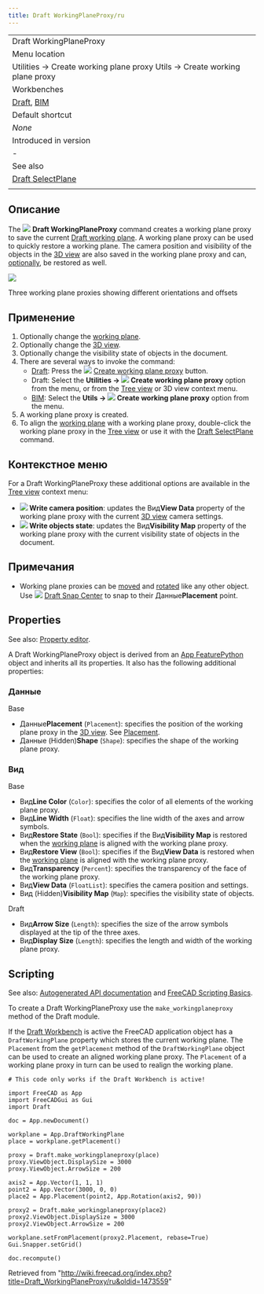 ```yaml
---
title: Draft WorkingPlaneProxy/ru
---
```

|  |
| --- |
| Draft WorkingPlaneProxy |
| Menu location |
| Utilities → Create working plane proxy Utils → Create working plane proxy |
| Workbenches |
| [Draft](/Draft_Workbench "Draft Workbench"), [BIM](/BIM_Workbench "BIM Workbench") |
| Default shortcut |
| *None* |
| Introduced in version |
| - |
| See also |
| [Draft SelectPlane](/Draft_SelectPlane "Draft SelectPlane") |
|  |

## Описание

The ![](/images/Draft_WorkingPlaneProxy.svg) **Draft WorkingPlaneProxy** command creates a working plane proxy to save the current [Draft working plane](/Draft_SelectPlane "Draft SelectPlane"). A working plane proxy can be used to quickly restore a working plane. The camera position and visibility of the objects in the [3D view](/3D_view "3D view") are also saved in the working plane proxy and can, [optionally](#Properties), be restored as well.

![](/images/Draft_WPProxy_example.png)

Three working plane proxies showing different orientations and offsets

## Применение

1. Optionally change the [working plane](/Draft_SelectPlane "Draft SelectPlane").
2. Optionally change the [3D view](/3D_view "3D view").
3. Optionally change the visibility state of objects in the document.
4. There are several ways to invoke the command:
   * [Draft](/Draft_Workbench "Draft Workbench"): Press the ![](/images/Draft_WorkingPlaneProxy.svg) [Create working plane proxy](/Draft_WorkingPlaneProxy "Draft WorkingPlaneProxy") button.
   * Draft: Select the **Utilities → ![](/images/Draft_WorkingPlaneProxy.svg) Create working plane proxy** option from the menu, or from the [Tree view](/Tree_view "Tree view") or 3D view context menu.
   * [BIM](/BIM_Workbench "BIM Workbench"): Select the **Utils → ![](/images/Draft_WorkingPlaneProxy.svg) Create working plane proxy** option from the menu.
5. A working plane proxy is created.
6. To align the [working plane](/Draft_SelectPlane "Draft SelectPlane") with a working plane proxy, double-click the working plane proxy in the [Tree view](/Tree_view "Tree view") or use it with the [Draft SelectPlane](/Draft_SelectPlane "Draft SelectPlane") command.

## Контекстное меню

For a Draft WorkingPlaneProxy these additional options are available in the [Tree view](/Tree_view "Tree view") context menu:

* **![](/images/Draft_SelectPlane.svg) Write camera position**: updates the Вид**View Data** property of the working plane proxy with the current [3D view](/3D_view "3D view") camera settings.
* **![](/images/Draft_SelectPlane.svg) Write objects state**: updates the Вид**Visibility Map** property of the working plane proxy with the current visibility state of objects in the document.

## Примечания

* Working plane proxies can be [moved](/Draft_Move "Draft Move") and [rotated](/Draft_Rotate "Draft Rotate") like any other object. Use ![](/images/Draft_Snap_Center.svg) [Draft Snap Center](/Draft_Snap_Center "Draft Snap Center") to snap to their Данные**Placement** point.

## Properties

See also: [Property editor](/Property_editor "Property editor").

A Draft WorkingPlaneProxy object is derived from an [App FeaturePython](/App_FeaturePython "App FeaturePython") object and inherits all its properties. It also has the following additional properties:

### Данные

Base

* Данные**Placement** (`Placement`): specifies the position of the working plane proxy in the [3D view](/3D_view "3D view"). See [Placement](/Placement "Placement").
* Данные (Hidden)**Shape** (`Shape`): specifies the shape of the working plane proxy.

### Вид

Base

* Вид**Line Color** (`Color`): specifies the color of all elements of the working plane proxy.
* Вид**Line Width** (`Float`): specifies the line width of the axes and arrow symbols.
* Вид**Restore State** (`Bool`): specifies if the Вид**Visibility Map** is restored when the [working plane](/Draft_SelectPlane "Draft SelectPlane") is aligned with the working plane proxy.
* Вид**Restore View** (`Bool`): specifies if the Вид**View Data** is restored when the [working plane](/Draft_SelectPlane "Draft SelectPlane") is aligned with the working plane proxy.
* Вид**Transparency** (`Percent`): specifies the transparency of the face of the working plane proxy.
* Вид**View Data** (`FloatList`): specifies the camera position and settings.
* Вид (Hidden)**Visibility Map** (`Map`): specifies the visibility state of objects.

Draft

* Вид**Arrow Size** (`Length`): specifies the size of the arrow symbols displayed at the tip of the three axes.
* Вид**Display Size** (`Length`): specifies the length and width of the working plane proxy.

## Scripting

See also: [Autogenerated API documentation](https://freecad.github.io/SourceDoc/) and [FreeCAD Scripting Basics](/FreeCAD_Scripting_Basics "FreeCAD Scripting Basics").

To create a Draft WorkingPlaneProxy use the `make_workingplaneproxy` method of the Draft module.

If the [Draft Workbench](/Draft_Workbench "Draft Workbench") is active the FreeCAD application object has a `DraftWorkingPlane` property which stores the current working plane. The `Placement` from the `getPlacement` method of the `DraftWorkingPlane` object can be used to create an aligned working plane proxy. The `Placement` of a working plane proxy in turn can be used to realign the working plane.

```
# This code only works if the Draft Workbench is active!

import FreeCAD as App
import FreeCADGui as Gui
import Draft

doc = App.newDocument()

workplane = App.DraftWorkingPlane
place = workplane.getPlacement()

proxy = Draft.make_workingplaneproxy(place)
proxy.ViewObject.DisplaySize = 3000
proxy.ViewObject.ArrowSize = 200

axis2 = App.Vector(1, 1, 1)
point2 = App.Vector(3000, 0, 0)
place2 = App.Placement(point2, App.Rotation(axis2, 90))

proxy2 = Draft.make_workingplaneproxy(place2)
proxy2.ViewObject.DisplaySize = 3000
proxy2.ViewObject.ArrowSize = 200

workplane.setFromPlacement(proxy2.Placement, rebase=True)
Gui.Snapper.setGrid()

doc.recompute()

```

Retrieved from "<http://wiki.freecad.org/index.php?title=Draft_WorkingPlaneProxy/ru&oldid=1473559>"